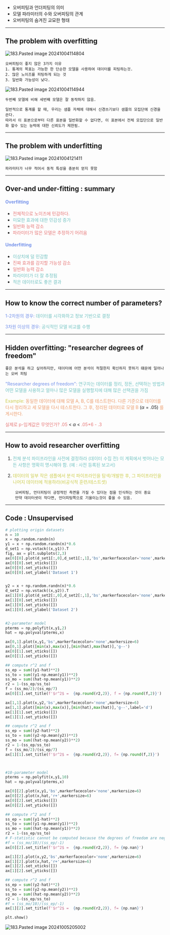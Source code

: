 - 오버피팅과 언더피팅의 의미
- 모델 파라미터의 수와 오버피팅의 관계
- 오버피팅의 숨겨진 교묘한 형태
---
## The problem with overfitting

![183.Pasted image 20241004114804](../pic/14.%20Regression/183.Pasted%20image%2020241004114804.png)

	오버피팅이 좋지 않은 3가지 이유
	1. 통계의 목표는 가능한 한 단순한 모델을 사용하여 데이터를 피팅하는것.
	2. 많은 노이즈를 피팅하게 되는 것
	3. 일반화 가능성이 낮다.

![183.Pasted image 20241004114944](../pic/14.%20Regression/183.Pasted%20image%2020241004114944.png)

	두번째 모델에 비해 세번쨰 모델은 잘 동작하지 않음.

	일반적으로 통계를 할 때, 우리는 샘플 자체에 대해서 신경쓰기보다 샘플의 모집단에 신경을 쓴다.
	따라서 이 표본으로부터 다른 표본을 일반화할 수 없다면, 이 표본에서 전체 모집단으로 일반화 할수 있는 능력에 대한 신뢰도가 제한됨.

---
## The problem with underfitting

![183.Pasted image 20241004121411](../pic/14.%20Regression/183.Pasted%20image%2020241004121411.png)

	파라미터가 너무 적어서 동적 특성을 충분히 얻지 못함

---
## Over-and under-fitting : summary

#### <span style="color:rgb(118, 147, 234)">Overfitting</span>
- <span style="color:rgb(230, 122, 122)">전체적으로 노이즈에 민감하다.</span>
- <span style="color:rgb(116, 195, 194)">미묘한 효과에 대한 민감성 증가</span>
- <span style="color:rgb(230, 122, 122)">일반화 능력 감소</span>
- <span style="color:rgb(230, 122, 122)">파라미터가 많은 모델은 추정하기 어려움</span>
#### <span style="color:rgb(118, 147, 234)">Underfitting</span> 
- <span style="color:rgb(116, 195, 194)">이상치에 덜 민감함</span>
- <span style="color:rgb(230, 122, 122)">진짜 효과를 감지할 가능성 감소</span>
- <span style="color:rgb(230, 122, 122)">일반화 능력 감소</span>
- <span style="color:rgb(116, 195, 194)">파라미터가 더 잘 추정됨</span>
- <span style="color:rgb(116, 195, 194)">적은 데이터로도 좋은 결과</span>
---
## How to know the correct number of parameters?

 <span style="color:rgb(118, 147, 234)">1-2차원의 경우:</span><span style="color:rgb(116, 195, 194)"> 데이터를 시각화하고 정보 기반으로 결정</span>

 <span style="color:rgb(118, 147, 234)">3차원 이상의 경우:</span><span style="color:rgb(116, 195, 194)"> 공식적인 모델 비교를 수행</span> 

---
## Hidden overfitting: "researcher degrees of freedom"

	좋은 분석을 하고 싶어하지만, 데이터에 어떤 분석이 적절한지 확신하지 못하기 떄문에 일어나는 오버 피팅

<span style="color:rgb(118, 147, 234)">"Researcher degrees of freedom":</span>  <span style="color:rgb(116, 195, 194)">연구자는 데이터를 정리, 정돈, 선택하는 방법과 어떤 모델을 사용하고 얼마나 많은 모델을 실행할지에 대해 많은 선택권을 가짐</span>

<span style="color:rgb(205, 205, 81)">Example:</span> <span style="color:rgb(236, 158, 111)">동일한 데이터에 대해 모델 A, B, C를 테스트한다. 다른 기준으로 데이터를 다시 정리하고 세 모델을 다시 테스트한다. 그 후, 정리된 데이터로 모델 B</span> ($\alpha=.05$) <span style="color:rgb(236, 158, 111)">를 게시한다.</span>

<span style="color:rgb(230, 122, 122)">실제로 p-임계값은 무엇인가?</span>  <span style="color:rgb(230, 122, 122)">.05</span> < $\alpha$ < <span style="color:rgb(230, 122, 122)">.05*6 - .3</span> 

---
## How to avoid researcher overfitting

1) <span style="color:rgb(116, 195, 194)">전체 분석 파이프라인을 사전에 결정하라 (데이터 수집 전) 이 계획에서 벗어나는 모든 사항은 명확히 명시해야 함. (예 : 사전 등록된 보고서)</span>
2) <span style="color:rgb(205, 205, 81)">데이터의 일부 작은 샘플에서 분석 파이프라인을 탐색/개발한 후, 그 파이프라인을 나머지 데이터에 적용하라(비공식적 훈련/테스트셋)</span> 


		오버피팅, 언더피팅이 긍정적인 측면을 가질 수 있더눈 점을 인식하는 것이 중요
		만약 데이터셋이 작다면, 언더피팅쪽으로 기울이는것이 좋을 수 있음.
---
## Code : Unsupervised
```python
# plotting origin datasets
n = 10
x = np.random.randn(n)
y1 = x + np.random.randn(n)*0.6
d_set1 = np.vstack((x,y1)).T
fig, ax = plt.subplots(2,3)
ax[0][0].plot(d_set1[:,0],d_set1[:,1],'bs',markerfacecolor='none',markersize=6)
ax[0][0].set_xticks([])
ax[0][0].set_yticks([])
ax[0][0].set_ylabel('Dataset 1')


y2 = x + np.random.randn(n)*0.6
d_set2 = np.vstack((x,y2)).T
ax[1][0].plot(d_set2[:,0],d_set2[:,1],'bs',markerfacecolor='none',markersize=6)
ax[1][0].set_xticks([])
ax[1][0].set_yticks([])
ax[1][0].set_ylabel('Dataset 2')


#2-parameter model
pterms = np.polyfit(x,y1,2)
hat = np.polyval(pterms,x)

ax[0,1].plot(x,y1,'bs',markerfacecolor='none',markersize=6)
ax[0,1].plot([min(x),max(x)],[min(hat),max(hat)],'g--')
ax[0][1].set_xticks([])
ax[0][1].set_yticks([])

## compute r^2 and f
ss_ep = sum((y1-hat)**2)
ss_to = sum((y1-np.mean(y1))**2)
ss_mo = sum((hat-np.mean(y1))**2)
r2 = 1-(ss_ep/ss_to)
f = (ss_mo/2)/(ss_ep/7)
ax[0][1].set_title(f'$r^2$ =  {np.round(r2,2)}, f = {np.round(f,2)}')

ax[1,1].plot(x,y2,'bs',markerfacecolor='none',markersize=6)
ax[1,1].plot([min(x),max(x)],[min(hat),max(hat)],'g--',label='d')
ax[1][1].set_xticks([])
ax[1][1].set_yticks([])

## compute r^2 and f
ss_ep = sum((y2-hat)**2)
ss_to = sum((y2-np.mean(y2))**2)
ss_mo = sum((hat-np.mean(y2))**2)
r2 = 1-(ss_ep/ss_to)
f = (ss_mo/2)/(ss_ep/7)
ax[1][1].set_title(f'$r^2$ =  {np.round(r2,2)}, f= {np.round(f,2)}')



#10-parameter model
pterms = np.polyfit(x,y1,10)
hat = np.polyval(pterms,x)

ax[0][2].plot(x,y1,'bs',markerfacecolor='none',markersize=6)
ax[0][2].plot(x,hat,'r+',markersize=6)
ax[0][2].set_xticks([])
ax[0][2].set_yticks([])

## compute r^2 and f
ss_ep = sum((y1-hat)**2)
ss_to = sum((y1-np.mean(y1))**2)
ss_mo = sum((hat-np.mean(y1))**2)
r2 = 1-(ss_ep/ss_to)
# F-statistic cannot be computed because the degrees of freedom are negative
#f = (ss_mo/10)/(ss_ep/-1) 
ax[0][2].set_title(f'$r^2$ =  {np.round(r2,2)}, f= {np.nan}')

ax[1][2].plot(x,y2,'bs',markerfacecolor='none',markersize=6)
ax[1][2].plot(x,hat,'r+',markersize=6)
ax[1][2].set_xticks([])
ax[1][2].set_yticks([])

## compute r^2 and f
ss_ep = sum((y2-hat)**2)
ss_to = sum((y2-np.mean(y2))**2)
ss_mo = sum((hat-np.mean(y2))**2)
r2 = 1-(ss_ep/ss_to)
#f = (ss_mo/10)/(ss_ep/-1)
ax[1][2].set_title(f'$r^2$ =  {np.round(r2,2)}, f= {np.nan}')

plt.show()
```
![183.Pasted image 20241005205002](../pic/14.%20Regression/183.Pasted%20image%2020241005205002.png)
